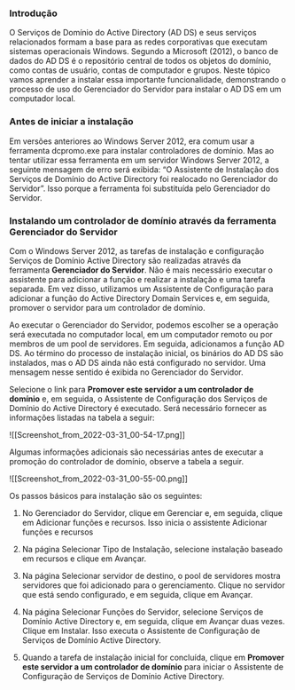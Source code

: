 ### **Introdução**

O Serviços de Domínio do Active Directory (AD DS) e seus serviços relacionados formam a base para as redes corporativas que executam sistemas operacionais Windows. Segundo a Microsoft (2012), o banco de dados do AD DS é o repositório central de todos os objetos do domínio, como contas de usuário, contas de computador e grupos. Neste tópico vamos aprender a instalar essa importante funcionalidade, demonstrando o processo de uso do Gerenciador do Servidor para instalar o AD DS em um computador local.

### **Antes de iniciar a instalação**

Em versões anteriores ao Windows Server 2012, era comum usar a ferramenta dcpromo.exe para instalar controladores de domínio. Mas ao tentar utilizar essa ferramenta em um servidor Windows Server 2012, a seguinte mensagem de erro será exibida: “O Assistente de Instalação dos Serviços de Domínio do Active Directory foi realocado no Gerenciador do Servidor”. Isso porque a ferramenta foi substituída pelo Gerenciador do Servidor.

### **Instalando um controlador de domínio através da ferramenta Gerenciador do Servidor**

Com o Windows Server 2012, as tarefas de instalação e configuração Serviços de Domínio Active Directory são realizadas através da ferramenta **Gerenciador do Servidor**. Não é mais necessário executar o assistente para adicionar a função e realizar a instalação e uma tarefa separada. Em vez disso, utilizamos um Assistente de Configuração para adicionar a função do Active Directory Domain Services e, em seguida, promover o servidor para um controlador de domínio.

Ao executar o Gerenciador do Servidor, podemos escolher se a operação será executada no computador local, em um computador remoto ou por membros de um pool de servidores. Em seguida, adicionamos a função AD DS. Ao término do processo de instalação inicial, os binários do AD DS são instalados, mas o AD DS ainda não está configurado no servidor. Uma mensagem nesse sentido é exibida no Gerenciador do Servidor.

Selecione o link para **Promover este servidor a um controlador de domínio** e, em seguida, o Assistente de Configuração dos Serviços de Domínio do Active Directory é executado. Será necessário fornecer as informações listadas na tabela a seguir:

![[Screenshot_from_2022-03-31_00-54-17.png]]

Algumas informações adicionais são necessárias antes de executar a promoção do controlador de domínio, observe a tabela a seguir.

![[Screenshot_from_2022-03-31_00-55-00.png]]

Os passos básicos para instalação são os seguintes:

1. No Gerenciador do Servidor, clique em Gerenciar e, em seguida, clique em Adicionar funções e recursos. Isso inicia o assistente Adicionar funções e recursos

2. Na página Selecionar Tipo de Instalação, selecione instalação baseado em recursos e clique em Avançar.

3. Na página Selecionar servidor de destino, o pool de servidores mostra servidores que foi adicionado para o gerenciamento. Clique no servidor que está sendo configurado, e em seguida, clique em Avançar.

4. Na página Selecionar Funções do Servidor, selecione Serviços de Domínio Active Directory e, em seguida, clique em Avançar duas vezes. Clique em Instalar. Isso executa o Assistente de Configuração de Serviços de Domínio Active Directory.

5. Quando a tarefa de instalação inicial for concluída, clique em **Promover este servidor a um controlador de domínio** para iniciar o Assistente de Configuração de Serviços de Domínio Active Directory.